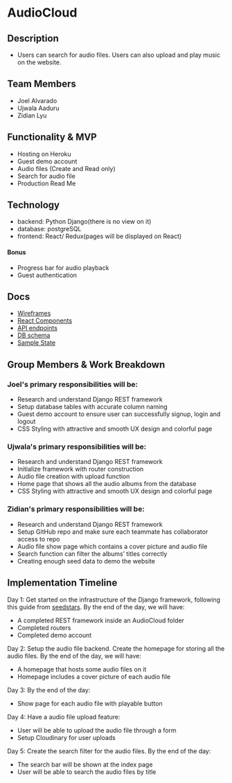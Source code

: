 # AudioCloud

## Description
- Users can search for audio files. Users can also upload and play music on the website.

## Team Members
- Joel Alvarado
- Ujwala Aaduru
- Zidian Lyu

## Functionality & MVP
- Hosting on Heroku
- Guest demo account
- Audio files (Create and Read only)
- Search for audio file
- Production Read Me

## Technology
- backend: Python Django(there is no view on it)
- database: postgreSQL
- frontend: React/ Redux(pages will be displayed on React)

#### Bonus
- Progress bar for audio playback
- Guest authentication

## Docs

* [Wireframes][wireframes]
* [React Components][components]
* [API endpoints][api-endpoints]
* [DB schema][schema]
* [Sample State][sample-state]

[wireframes]: docs/wireframes
[components]: docs/component-hierarchy.md
[sample-state]: docs/sample-state.md
[api-endpoints]: docs/api-endpoints.md
[schema]: docs/schema.md

## Group Members & Work Breakdown

### Joel's primary responsibilities will be:
- Research and understand Django REST framework
- Setup database tables with accurate column naming
- Guest demo account to ensure user can successfully signup, login and logout
- CSS Styling with attractive and smooth UX design and colorful page

### Ujwala's primary responsibilities will be:
- Research and understand Django REST framework
- Initialize framework with router construction
- Audio file creation with upload function
- Home page that shows all the audio albums from the database
- CSS Styling with attractive and smooth UX design and colorful page

### Zidian's primary responsibilities will be:
- Research and understand Django REST framework
- Setup GitHub repo and make sure each teammate has collaborator access to repo
- Audio file show page which contains a cover picture and audio file
- Search function can filter the albums’ titles correctly
- Creating enough seed data to demo the website

## Implementation Timeline

Day 1: Get started on the infrastructure of the Django framework, following this guide from [seedstars](https://github.com/Seedstars/django-react-redux-base). By the end of the day, we will have:
- A completed REST framework inside an AudioCloud folder
- Completed routers
- Completed demo account

Day 2: Setup the audio file backend. Create the homepage for storing all the audio files. By the end of the day, we will have:
- A homepage that hosts some audio files on it
- Homepage includes a cover picture of each audio file

Day 3: By the end of the day:
- Show page for each audio file with playable button

Day 4: Have a audio file upload feature:
- User will be able to upload the audio file through a form
- Setup Cloudinary for user uploads

Day 5: Create the search filter for the audio files. By the end of the day:
- The search bar will be shown at the index page
- User will be able to search the audio files by title
